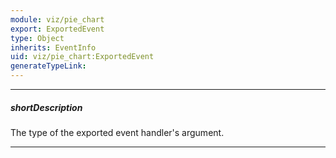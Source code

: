 ```yaml
---
module: viz/pie_chart
export: ExportedEvent
type: Object
inherits: EventInfo
uid: viz/pie_chart:ExportedEvent
generateTypeLink: 
---
```

---
##### shortDescription
The type of the exported event handler's argument.

---
<!-- Description goes here -->